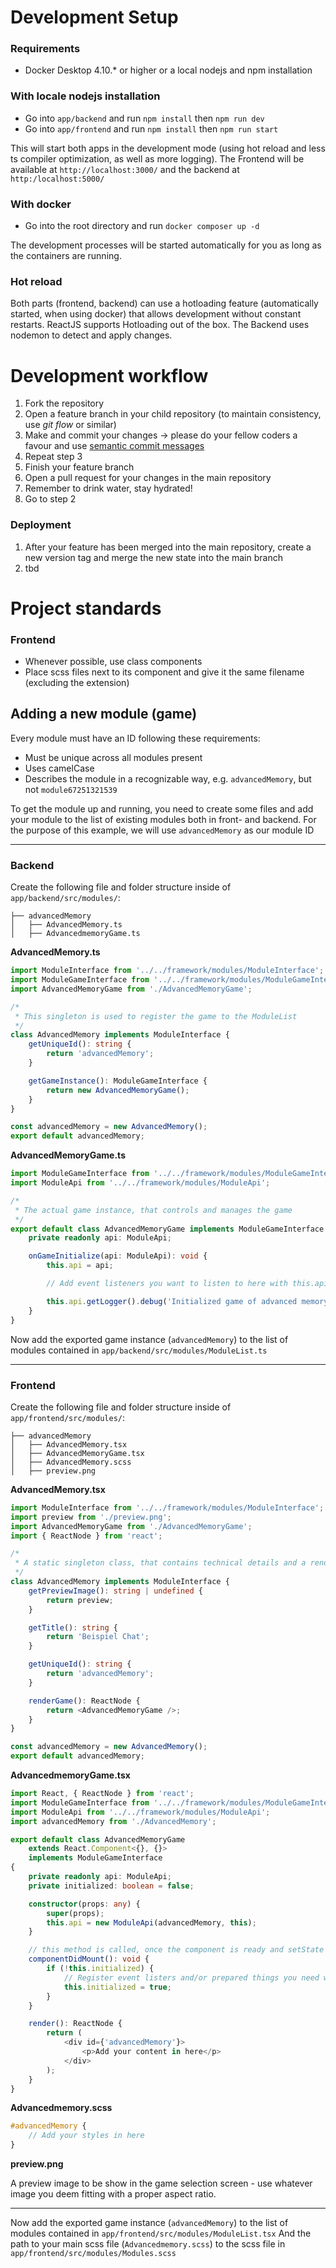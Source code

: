 # Development Setup

### Requirements

- Docker Desktop 4.10.\* or higher or a local nodejs and npm installation

### With locale nodejs installation

- Go into `app/backend` and run `npm install` then `npm run dev`
- Go into `app/frontend` and run `npm install` then `npm run start`

This will start both apps in the development mode (using hot reload and less ts compiler optimization, as well as more logging).
The Frontend will be available at `http://localhost:3000/` and the backend at `http:/localhost:5000/`

### With docker

- Go into the root directory and run `docker composer up -d`

The development processes will be started automatically for you as long as the containers are running.

### Hot reload

Both parts (frontend, backend) can use a hotloading feature (automatically started, when using docker) that allows development without constant restarts.
ReactJS supports Hotloading out of the box. The Backend uses nodemon to detect and apply changes.

# Development workflow

1. Fork the repository
2. Open a feature branch in your child repository (to maintain consistency, use _git flow_ or similar)
3. Make and commit your changes -> please do your fellow coders a favour and use [semantic commit messages](https://gist.github.com/joshbuchea/6f47e86d2510bce28f8e7f42ae84c716)
4. Repeat step 3
5. Finish your feature branch
6. Open a pull request for your changes in the main repository
7. Remember to drink water, stay hydrated!
8. Go to step 2

### Deployment

1. After your feature has been merged into the main repository, create a new version tag and merge the new state into the main branch
2. tbd

# Project standards

### Frontend

- Whenever possible, use class components
- Place scss files next to its component and give it the same filename (excluding the extension)

## Adding a new module (game)

Every module must have an ID following these requirements:

- Must be unique across all modules present
- Uses camelCase
- Describes the module in a recognizable way, e.g. `advancedMemory`, but not `module67251321539`

To get the module up and running, you need to create some files and add your module to the list of existing modules both in front- and backend. For the purpose of this example, we will use `advancedMemory` as our module ID

<hr>

### Backend

Create the following file and folder structure inside of `app/backend/src/modules/`:

```
├── advancedMemory
│   ├── AdvancedMemory.ts
│   ├── AdvancedmemoryGame.ts
```

**AdvancedMemory.ts**

```typescript
import ModuleInterface from '../../framework/modules/ModuleInterface';
import ModuleGameInterface from '../../framework/modules/ModuleGameInterface';
import AdvancedMemoryGame from './AdvancedMemoryGame';

/*
 * This singleton is used to register the game to the ModuleList
 */
class AdvancedMemory implements ModuleInterface {
	getUniqueId(): string {
		return 'advancedMemory';
	}

	getGameInstance(): ModuleGameInterface {
		return new AdvancedMemoryGame();
	}
}

const advancedMemory = new AdvancedMemory();
export default advancedMemory;
```

**AdvancedMemoryGame.ts**

```typescript
import ModuleGameInterface from '../../framework/modules/ModuleGameInterface';
import ModuleApi from '../../framework/modules/ModuleApi';

/*
 * The actual game instance, that controls and manages the game
 */
export default class AdvancedMemoryGame implements ModuleGameInterface {
	private readonly api: ModuleApi;

	onGameInitialize(api: ModuleApi): void {
		this.api = api;

		// Add event listeners you want to listen to here with this.api.getEventApi().addEventHandler()

		this.api.getLogger().debug('Initialized game of advanced memory');
	}
}
```

Now add the exported game instance (`advancedMemory`) to the list of modules contained in `app/backend/src/modules/ModuleList.ts`

<hr>

### Frontend

Create the following file and folder structure inside of `app/frontend/src/modules/`:

```
├── advancedMemory
│   ├── AdvancedMemory.tsx
│   ├── AdvancedMemoryGame.tsx
│   ├── AdvancedMemory.scss
│   ├── preview.png
```

**AdvancedMemory.tsx**

```typescript jsx
import ModuleInterface from '../../framework/modules/ModuleInterface';
import preview from './preview.png';
import AdvancedMemoryGame from './AdvancedMemoryGame';
import { ReactNode } from 'react';

/*
 * A static singleton class, that contains technical details and a render method for showing the game
 */
class AdvancedMemory implements ModuleInterface {
	getPreviewImage(): string | undefined {
		return preview;
	}

	getTitle(): string {
		return 'Beispiel Chat';
	}

	getUniqueId(): string {
		return 'advancedMemory';
	}

	renderGame(): ReactNode {
		return <AdvancedMemoryGame />;
	}
}

const advancedMemory = new AdvancedMemory();
export default advancedMemory;
```

**AdvancedmemoryGame.tsx**

```typescript jsx
import React, { ReactNode } from 'react';
import ModuleGameInterface from '../../framework/modules/ModuleGameInterface';
import ModuleApi from '../../framework/modules/ModuleApi';
import advancedMemory from './AdvancedMemory';

export default class AdvancedMemoryGame
	extends React.Component<{}, {}>
	implements ModuleGameInterface
{
	private readonly api: ModuleApi;
	private initialized: boolean = false;

	constructor(props: any) {
		super(props);
		this.api = new ModuleApi(advancedMemory, this);
	}

	// this method is called, once the component is ready and setState can be used
	componentDidMount(): void {
		if (!this.initialized) {
			// Register event listers and/or prepared things you need when the view is ready to render via this.gameApi.addEventHandler()
			this.initialized = true;
		}
	}

	render(): ReactNode {
		return (
			<div id={'advancedMemory'}>
				<p>Add your content in here</p>
			</div>
		);
	}
}
```

**Advancedmemory.scss**

```scss
#advancedMemory {
	// Add your styles in here
}
```

**preview.png**

A preview image to be show in the game selection screen - use whatever image you deem fitting with a proper aspect ratio.

<hr>

Now add the exported game instance (`advancedMemory`) to the list of modules contained in `app/frontend/src/modules/ModuleList.tsx`
And the path to your main scss file (`Advancedmemory.scss`) to the scss file in `app/frontend/src/modules/Modules.scss`
